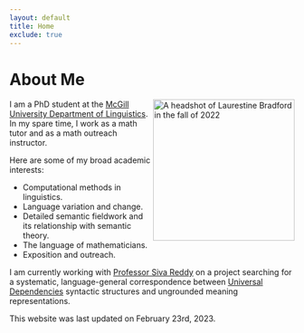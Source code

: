 ```yaml
---
layout: default
title: Home
exclude: true
---
```


# About Me

<img align="right" src="https://laurestine.github.io/fall2022headshot.jpg" height="250" alt = "A headshot of Laurestine Bradford in the fall of 2022"/> I am a PhD student at the [McGill University Department of Linguistics](https://www.mcgill.ca/linguistics/). In my spare time, I work as a math tutor and as a math outreach instructor.

Here are some of my broad academic interests:

- Computational methods in linguistics.
- Language variation and change.
- Detailed semantic fieldwork and its relationship with semantic theory.
- The language of mathematicians.
- Exposition and outreach.
 
I am currently working with [Professor Siva Reddy](https://sivareddy.in/) on a project searching for a systematic, language-general correspondence between [Universal Dependencies](https://universaldependencies.org/) syntactic structures and ungrounded meaning representations.

This website was last updated on February 23rd, 2023.